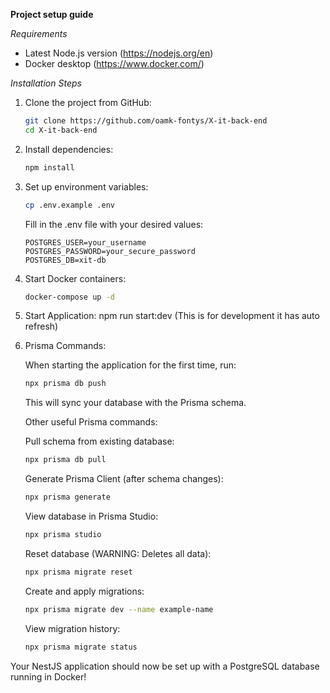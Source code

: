**Project setup guide**

*Requirements*

- Latest Node.js version (https://nodejs.org/en)
- Docker desktop (https://www.docker.com/)

*Installation Steps*

1. Clone the project from GitHub:
   ```bash
   git clone https://github.com/oamk-fontys/X-it-back-end
   cd X-it-back-end
   ```

2. Install dependencies:
   ```bash
   npm install
   ```

3. Set up environment variables:
   ```bash
   cp .env.example .env
   ```
   Fill in the .env file with your desired values:
   ```
   POSTGRES_USER=your_username
   POSTGRES_PASSWORD=your_secure_password
   POSTGRES_DB=xit-db
   ```

4. Start Docker containers:
   ```bash
   docker-compose up -d
   ```

5. Start Application: 
   npm run start:dev (This is for development it has auto refresh)



6. Prisma Commands:

   When starting the application for the first time, run:
   ```bash
   npx prisma db push
   ```
   This will sync your database with the Prisma schema.

   Other useful Prisma commands:

   Pull schema from existing database:
   ```bash
   npx prisma db pull
   ```

   Generate Prisma Client (after schema changes):
   ```bash
   npx prisma generate
   ```

   View database in Prisma Studio:
   ```bash
   npx prisma studio
   ```

   Reset database (WARNING: Deletes all data):
   ```bash
   npx prisma migrate reset
   ```

   Create and apply migrations:
   ```bash
   npx prisma migrate dev --name example-name
   ```

   View migration history:
   ```bash
   npx prisma migrate status
   ```





Your NestJS application should now be set up with a PostgreSQL database running in Docker!